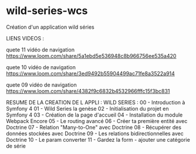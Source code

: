 # wild-series-wcs
Création d'un application wild séries

LIENS VIDEOS : 

quete 11
vidéo de navigation 
https://www.loom.com/share/5a1ebd5e536948c8b966756ee535a420

quete 10
vidéo de navigation
https://www.loom.com/share/3ed9492b55904499ac71fe8a3522a914

quete 09
vidéo de navigation
https://www.loom.com/share/4382f9c6832b4532966fffc15f3bc831

RESUME DE LA CREATION DE L APPLI : WILD SERIES : 
00 - Introduction à Symfony 4 
01 - Wild Series la genèse
02 - Initialisation du projet en Symfony 4
03 - Création de la page d'accueil
04 - Installation du module Webpack Encore
05 - Le routing avancé
06 - Créer ta première entité avec Doctrine
07 - Relation "Many-to-One" avec Doctrine
08 - Récupérer des données stockées avec Doctrine
09 - Les relations bidirectionnelles avec Doctrine
10 - Le param converter
11 - Gardez la form - ajouter une catégorie de série

